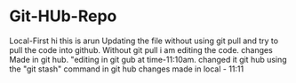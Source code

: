 # Git-HUb-Repo
Local-First
hi this is arun
Updating the file without using git pull and try to pull the code into github.
Without git pull i am editing the code.
changes Made in git hub.
"editing in git gub at time-11:10am.
changed it git hub
using the "git stash" command in git hub
changes made in local - 11:11
